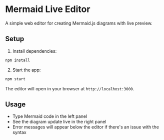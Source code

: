 # Mermaid Live Editor

A simple web editor for creating Mermaid.js diagrams with live preview.

## Setup

1. Install dependencies:
```bash
npm install
```

2. Start the app:
```bash
npm start
```

The editor will open in your browser at `http://localhost:3000`.

## Usage

- Type Mermaid code in the left panel
- See the diagram update live in the right panel
- Error messages will appear below the editor if there's an issue with the syntax
